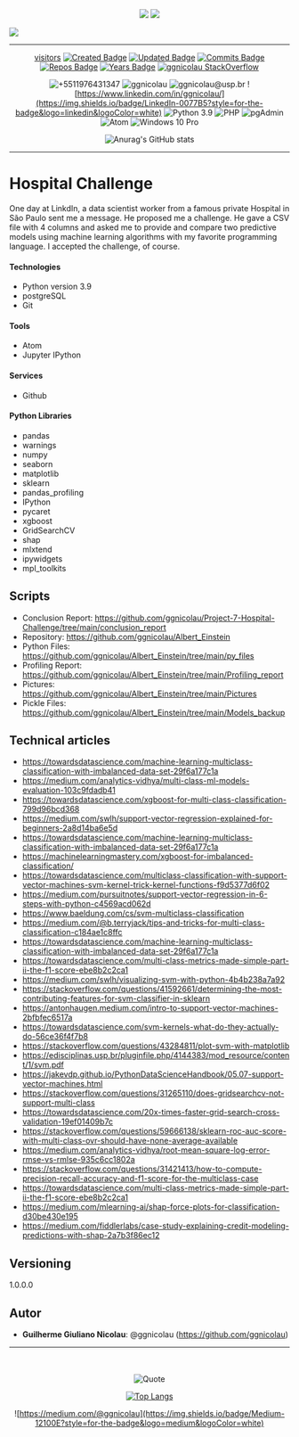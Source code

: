 <div align="center">
<img src="https://coursereport-production.imgix.net/uploads/school/logo/84/original/logo-ironhack-blue.png?w=200&h=200&dpr=1&q=75">
<img src="https://encrypted-tbn0.gstatic.com/images?q=tbn:ANd9GcTx0OPgRAs3027QxPjMtXI-1UtLxObz5x6rpvb5bVfEASQJ19fs9Bi14CLOOwwhtJoYXw&usqp=CAU">
</div>


<div align="left">

[![](https://readme-typing-svg.herokuapp.com/)](https://git.io/typing-svg)
</div>
<!--GITHUB_ACTIVITY:{"rows": 5}-->

---

<div align="center">

[visitors](https://visitor-badge.glitch.me/badge?page_id=ggnicolau.visitor-badge)
[![Created Badge](https://badges.pufler.dev/created/ggnicolau/Project-7-Hospital-Challenge)](https://badges.pufler.dev)
[![Updated Badge](https://badges.pufler.dev/updated/ggnicolau/Project-7-Hospital-Challenge)](https://badges.pufler.dev)
[![Commits Badge](https://badges.pufler.dev/commits/monthly/ggnicolau)](https://badges.pufler.dev)
[![Repos Badge](https://badges.pufler.dev/repos/ggnicolau)](https://badges.pufler.dev)
[![Years Badge](https://badges.pufler.dev/years/ggnicolau)](https://badges.pufler.dev)
[![ggnicolau StackOverflow](https://stackoverflow-badge.vercel.app/?userID=15673147)](https://stackoverflow.com/users/15673147/ggnicolau)

![+5511976431347](https://img.shields.io/badge/WhatsApp-25D366?style=for-the-badge&logo=whatsapp&logoColor=white)
![ggnicolau](https://img.shields.io/badge/Slack-4A154B?style=for-the-badge&logo=slack&logoColor=white)
![ggnicolau@usp.br](https://img.shields.io/badge/Gmail-D14836?style=for-the-badge&logo=gmail&logoColor=white)
![https://www.linkedin.com/in/ggnicolau/](https://img.shields.io/badge/LinkedIn-0077B5?style=for-the-badge&logo=linkedin&logoColor=white)
![Python 3.9](https://img.shields.io/badge/Python-3776AB?style=for-the-badge&logo=python&logoColor=white)
![PHP](https://img.shields.io/badge/PHP-777BB4?style=for-the-badge&logo=php&logoColor=white)
![pgAdmin](https://img.shields.io/badge/PostgreSQL-316192?style=for-the-badge&logo=postgresql&logoColor=white)
![Atom](https://img.shields.io/badge/Atom-66595C?style=for-the-badge&logo=Atom&logoColor=white)
![Windows 10 Pro](https://img.shields.io/badge/Windows-0078D6?style=for-the-badge&logo=windows&logoColor=white)

![Anurag's GitHub stats](https://github-readme-stats.vercel.app/api?username=ggnicolau&show_icons=true&theme=darcula)
</div>
<!--GITHUB_ACTIVITY:{"rows": 5}-->

---

<div align="left">
<div class=''text-justify''>

# Hospital Challenge
One day at LinkdIn, a data scientist worker from a famous private Hospital in São Paulo sent me a message. He proposed me a challenge. He gave a CSV file with 4 columns and asked me to provide and compare two predictive models using machine learning algorithms with my favorite programming language. I accepted the challenge, of course.

#### Technologies
* Python version  3.9
* postgreSQL
* Git


#### Tools
* Atom
* Jupyter IPython

#### Services
* Github

#### Python Libraries
* pandas
* warnings
* numpy
* seaborn
* matplotlib
* sklearn
* pandas_profiling
* IPython
* pycaret
* xgboost
* GridSearchCV
* shap
* mlxtend
* ipywidgets
* mpl_toolkits

## Scripts
* Conclusion Report: https://github.com/ggnicolau/Project-7-Hospital-Challenge/tree/main/conclusion_report
* Repository: https://github.com/ggnicolau/Albert_Einstein
* Python Files: https://github.com/ggnicolau/Albert_Einstein/tree/main/py_files
* Profiling Report:  https://github.com/ggnicolau/Albert_Einstein/tree/main/Profiling_report
* Pictures: https://github.com/ggnicolau/Albert_Einstein/tree/main/Pictures
* Pickle Files: https://github.com/ggnicolau/Albert_Einstein/tree/main/Models_backup


## Technical articles

* https://towardsdatascience.com/machine-learning-multiclass-classification-with-imbalanced-data-set-29f6a177c1a
* https://medium.com/analytics-vidhya/multi-class-ml-models-evaluation-103c9fdadb41
* https://towardsdatascience.com/xgboost-for-multi-class-classification-799d96bcd368
* https://medium.com/swlh/support-vector-regression-explained-for-beginners-2a8d14ba6e5d
* https://towardsdatascience.com/machine-learning-multiclass-classification-with-imbalanced-data-set-29f6a177c1a
* https://machinelearningmastery.com/xgboost-for-imbalanced-classification/
* https://towardsdatascience.com/multiclass-classification-with-support-vector-machines-svm-kernel-trick-kernel-functions-f9d5377d6f02
* https://medium.com/pursuitnotes/support-vector-regression-in-6-steps-with-python-c4569acd062d
* https://www.baeldung.com/cs/svm-multiclass-classification
* https://medium.com/@b.terryjack/tips-and-tricks-for-multi-class-classification-c184ae1c8ffc
* https://towardsdatascience.com/machine-learning-multiclass-classification-with-imbalanced-data-set-29f6a177c1a
* https://towardsdatascience.com/multi-class-metrics-made-simple-part-ii-the-f1-score-ebe8b2c2ca1
* https://medium.com/swlh/visualizing-svm-with-python-4b4b238a7a92
* https://stackoverflow.com/questions/41592661/determining-the-most-contributing-features-for-svm-classifier-in-sklearn
* https://antonhaugen.medium.com/intro-to-support-vector-machines-2bfbfec6517a
* https://towardsdatascience.com/svm-kernels-what-do-they-actually-do-56ce36f4f7b8
* https://stackoverflow.com/questions/43284811/plot-svm-with-matplotlib
* https://edisciplinas.usp.br/pluginfile.php/4144383/mod_resource/content/1/svm.pdf
* https://jakevdp.github.io/PythonDataScienceHandbook/05.07-support-vector-machines.html
* https://stackoverflow.com/questions/31265110/does-gridsearchcv-not-support-multi-class
* https://towardsdatascience.com/20x-times-faster-grid-search-cross-validation-19ef01409b7c
* https://stackoverflow.com/questions/59666138/sklearn-roc-auc-score-with-multi-class-ovr-should-have-none-average-available
* https://medium.com/analytics-vidhya/root-mean-square-log-error-rmse-vs-rmlse-935c6cc1802a
* https://stackoverflow.com/questions/31421413/how-to-compute-precision-recall-accuracy-and-f1-score-for-the-multiclass-case
* https://towardsdatascience.com/multi-class-metrics-made-simple-part-ii-the-f1-score-ebe8b2c2ca1
* https://medium.com/mlearning-ai/shap-force-plots-for-classification-d30be430e195
* https://medium.com/fiddlerlabs/case-study-explaining-credit-modeling-predictions-with-shap-2a7b3f86ec12


## Versioning

1.0.0.0

## Autor

* **Guilherme Giuliano Nicolau**: @ggnicolau (https://github.com/ggnicolau)

</div>

<!--GITHUB_ACTIVITY:{"rows": 5}-->

---

<div align="center">

<br/><br/>
![Quote](https://github-readme-quotes.herokuapp.com/quote?theme=dark&animation=grow_out_in)

[![Top Langs](https://github-readme-stats.vercel.app/api/top-langs/?username=ggnicolau&layout=compact)](https://github.com/anuraghazra/github-readme-stats)

![https://medium.com/@ggnicolau](https://img.shields.io/badge/Medium-12100E?style=for-the-badge&logo=medium&logoColor=white)


</div>
